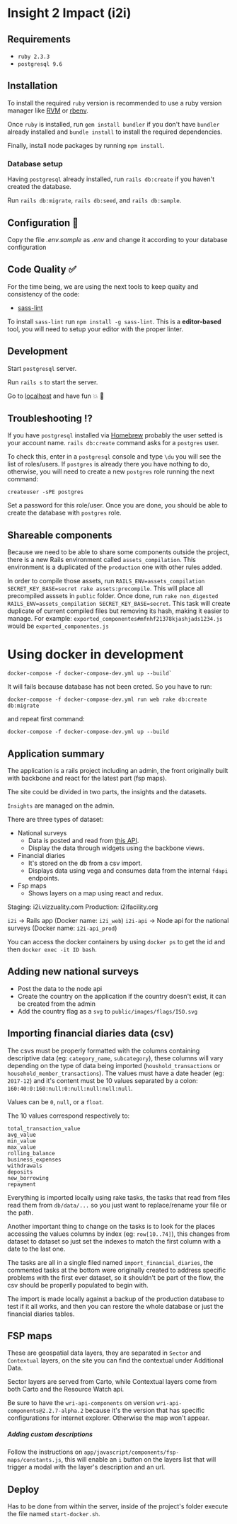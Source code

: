 # Insight 2 Impact (i2i)


## Requirements
* `ruby 2.3.3`
* `postgresql 9.6`

## Installation
To install the required `ruby` version is recommended to use a ruby version manager like [RVM](https://rvm.io/) or [rbenv](https://github.com/rbenv/rbenv).

Once `ruby` is installed, run `gem install bundler` if you don't have `bundler` already installed and `bundle install` to install the required dependencies.

Finally, install node packages by running `npm install`.

### Database setup
Having `postgresql` already installed, run `rails db:create` if you haven't created the database.

Run `rails db:migrate`, `rails db:seed`, and `rails db:sample`.

## Configuration :floppy_disk:
Copy the file *.env.sample* as *.env* and change it according to your database configuration

## Code Quality :white_check_mark:
For the time being, we are using the next tools to keep quaity and consistency of the code:

* [sass-lint](https://github.com/brigade/scss-lint)

To install `sass-lint` run `npm install -g sass-lint`. This is a **editor-based** tool, you will need to setup your editor with the proper linter.

## Development
Start `postgresql` server.

Run `rails s` to start the server.

Go to [localhost](http://localhost:3000) and have fun :collision: :tada:

## Troubleshooting :interrobang:
If you have `postgresql` installed via [Homebrew](http://brew.sh/) probably the user setted is your account name. `rails db:create` command asks for a `postgres` user.

To check this, enter in a `postgresql` console and type `\du` you will see the list of roles/users. If `postgres` is already there you have nothing to do, otherwise, you will need to create a new `postgres` role running the next command:

	createuser -sPE postgres

Set a password for this role/user. Once you are done, you should be able to create the database with `postgres` role.

## Shareable components

Because we need to be able to share some components outside the project, there is a new Rails environment called `assets_compilation`. This environment is a duplicated of the `production` one with other rules added.

In order to compile those assets, run `RAILS_ENV=assets_compilation SECRET_KEY_BASE=secret rake assets:precompile`. This will place all precompiled asssets in `public` folder. Once done, run `rake non_digested RAILS_ENV=assets_compilation SECRET_KEY_BASE=secret`. This task will create duplicate of current compiled files but removing its hash, making it easier to manage. For example: `exported_componentes#mfnhf21378kjashjads1234.js` would be `exported_componentes.js`

# Using docker in development

```
docker-compose -f docker-compose-dev.yml up --build`
```

It will fails because database has not been creted. So you have to run:

```
docker-compose -f docker-compose-dev.yml run web rake db:create db:migrate
```

and repeat first command:

```
docker-compose -f docker-compose-dev.yml up --build
```

## Application summary

The application is a rails project including an admin, the front originally built with backbone and react for the latest part (fsp maps).

The site could be divided in two parts, the insights and the datasets.

`Insights` are managed on the admin.

There are three types of dataset:

- National surveys
    - Data is posted and read from [this API](https://github.com/Vizzuality/i2i-api).
    - Display the data through widgets using the backbone views.
- Financial diaries
    - It's stored on the db from a csv import.
    - Displays data using vega and consumes data from the internal `fdapi` endpoints.
- Fsp maps
    - Shows layers on a map using react and redux.

Staging: i2i.vizzuality.com
Production: i2ifacility.org

`i2i` -> Rails app (Docker name: `i2i_web`)
`i2i-api` -> Node api for the national surveys (Docker name: `i2i-api_prod`)

You can access the docker containers by using `docker ps` to get the id and then `docker exec -it ID bash`.

## Adding new national surveys

- Post the data to the node api
- Create the country on the application if the country doesn't exist, it can be created from the admin
- Add the country flag as a `svg` to `public/images/flags/ISO.svg`

## Importing financial diaries data (csv)

The csvs must be properly formatted with the columns containing descriptive data (eg: `category_name`, `subcategory`), these columns will vary depending on the type of data being imported (`houshold_transactions` or `household_member_transactions`). The values must have a date header (eg: `2017-12`) and it's content must be 10 values separated by a colon: `160:40:0:160:null:0:null:null:null:null`.

Values can be `0`, `null`, or a `float`.

The 10 values correspond respectively to:

    total_transaction_value
    avg_value
    min_value
    max_value
    rolling_balance
    business_expenses
    withdrawals
    deposits
    new_borrowing
    repayment

Everything is imported locally using rake tasks, the tasks that read from files read them from `db/data/...` so you just want to replace/rename your file or the path.

Another important thing to change on the tasks is to look for the places accessing the values columns by index (eg: `row[10..74]`), this changes from dataset to dataset so just set the indexes to match the first column with a date to the last one.

The tasks are all in a single filed named `import_financial_diaries`, the commented tasks at the bottom were originally created to address specific problems with the first ever dataset, so it shouldn't be part of the flow, the csv should be properlly populated to begin with.

The import is made locally against a backup of the production database to test if it all works, and then you can restore the whole database or just the financial diaries tables.

##  FSP maps

These are geospatial data layers, they are separated in `Sector` and `Contextual` layers, on the site you can find the contextual under Additional Data.

Sector layers are served from Carto, while Contextual layers come from both Carto and the Resource Watch api.

Be sure to have the `wri-api-components` on version `wri-api-components@2.2.7-alpha.2` because it's the version that has specific configurations for internet explorer. Otherwise the map won't appear.

##### Adding custom descriptions

Follow the instructions on `app/javascript/components/fsp-maps/constants.js`, this will enable an `i` button on the layers list that will trigger a modal with the layer's description and an url.

## Deploy

Has to be done from within the server, inside of the project's folder execute the file named `start-docker.sh`.
